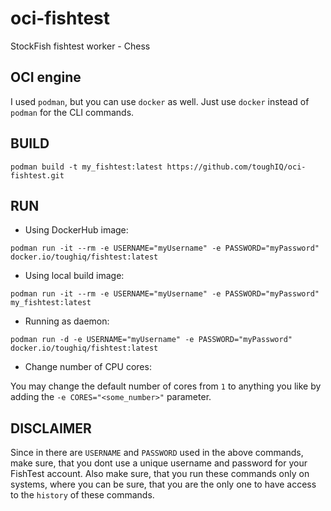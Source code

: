 # oci-fishtest
StockFish fishtest worker - Chess

## OCI engine
I used `podman`, but you can use `docker` as well. Just use `docker` instead of `podman` for the CLI commands. 

## BUILD
`podman build -t my_fishtest:latest https://github.com/toughIQ/oci-fishtest.git`

## RUN 
- Using DockerHub image:

`podman run -it --rm -e USERNAME="myUsername" -e PASSWORD="myPassword" docker.io/toughiq/fishtest:latest`

- Using local build image:

`podman run -it --rm -e USERNAME="myUsername" -e PASSWORD="myPassword" my_fishtest:latest`

- Running as daemon:

`podman run -d -e USERNAME="myUsername" -e PASSWORD="myPassword" docker.io/toughiq/fishtest:latest`

- Change number of CPU cores:

You may change the default number of cores from `1` to anything you like by adding the `-e CORES="<some_number>"` parameter.

## DISCLAIMER
Since in there are `USERNAME` and `PASSWORD` used in the above commands, make sure, that you dont use a unique username and password for your FishTest account. Also make sure, that you run these commands only on systems, where you can be sure, that you are the only one to have access to the `history` of these commands.

